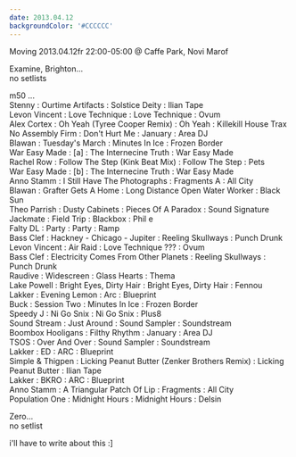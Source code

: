 ```yaml
---
date: 2013.04.12
backgroundColor: '#CCCCCC'
---
```


Moving 2013.04.12fr 22:00-05:00 @ Caffe Park, Novi Marof  

Examine, Brighton...  
no setlists  

m50 ...  
Stenny : Ourtime Artifacts : Solstice Deity : Ilian Tape  
Levon Vincent : Love Technique : Love Technique : Ovum  
Alex Cortex : Oh Yeah (Tyree Cooper Remix) : Oh Yeah : Killekill House Trax  
No Assembly Firm : Don't Hurt Me : January : Area DJ  
Blawan : Tuesday's March : Minutes In Ice : Frozen Border  
War Easy Made : \[a\] : The Internecine Truth : War Easy Made  
Rachel Row : Follow The Step (Kink Beat Mix) : Follow The Step : Pets  
War Easy Made : \[b\] : The Internecine Truth : War Easy Made  
Anno Stamm : I Still Have The Photographs : Fragments A : All City  
Blawan : Grafter Gets A Home : Long Distance Open Water Worker : Black Sun  
Theo Parrish : Dusty Cabinets : Pieces Of A Paradox : Sound Signature  
Jackmate : Field Trip : Blackbox : Phil e  
Falty DL : Party : Party : Ramp  
Bass Clef : Hackney - Chicago - Jupiter : Reeling Skullways : Punch Drunk  
Levon Vincent : Air Raid : Love Technique ??? : Ovum  
Bass Clef : Electricity Comes From Other Planets : Reeling Skullways : Punch Drunk  
Raudive : Widescreen : Glass Hearts : Thema  
Lake Powell : Bright Eyes, Dirty Hair : Bright Eyes, Dirty Hair : Fennou  
Lakker : Evening Lemon : Arc : Blueprint  
Buck : Session Two : Minutes In Ice : Frozen Border  
Speedy J : Ni Go Snix : Ni Go Snix : Plus8  
Sound Stream : Just Around : Sound Sampler : Soundstream  
Boombox Hooligans : Filthy Rhythm : January : Area DJ  
TSOS : Over And Over : Sound Sampler : Soundstream  
Lakker : ED : ARC : Blueprint  
Simple & Thigpen : Licking Peanut Butter (Zenker Brothers Remix) : Licking Peanut Butter : Ilian Tape  
Lakker : BKRO : ARC : Blueprint  
Anno Stamm : A Triangular Patch Of Lip : Fragments : All City  
Population One : Midnight Hours : Midnight Hours : Delsin  

Zero...  
no setlist  

i'll have to write about this :\]